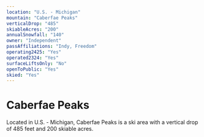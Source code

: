 ```yaml
---
location: "U.S. - Michigan"
mountain: "Caberfae Peaks"
verticalDrop: "485"
skiableAcres: "200"
annualSnowfall: "140"
owner: "Independent"
passAffiliations: "Indy, Freedom"
operating2425: "Yes"
operated2324: "Yes"
surfaceLiftsOnly: "No"
openToPublic: "Yes"
skied: "Yes"
---
```


# Caberfae Peaks

Located in U.S. - Michigan, Caberfae Peaks is a ski area with a vertical drop of 485 feet and 200 skiable acres.